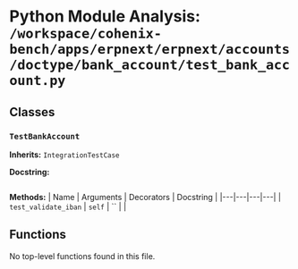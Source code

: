# Python Module Analysis: `/workspace/cohenix-bench/apps/erpnext/erpnext/accounts/doctype/bank_account/test_bank_account.py`

## Classes

### `TestBankAccount`
**Inherits:** `IntegrationTestCase`


**Docstring:**
```

```

**Methods:**
| Name | Arguments | Decorators | Docstring |
|---|---|---|---|
| `test_validate_iban` | `self` | `` |  |





## Functions

No top-level functions found in this file.
